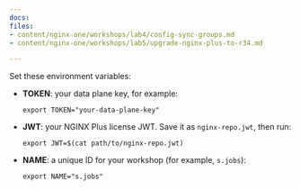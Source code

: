 ```yaml
---
docs:
files:
- content/nginx-one/workshops/lab4/config-sync-groups.md
- content/nginx-one/workshops/lab5/upgrade-nginx-plus-to-r34.md

---
```


Set these environment variables:

- **TOKEN**: your data plane key, for example:

   ```shell
   export TOKEN="your-data-plane-key"
   ```

- **JWT**: your NGINX Plus license JWT. Save it as `nginx-repo.jwt`, then run:

   ```shell
   export JWT=$(cat path/to/nginx-repo.jwt)
   ```

- **NAME**: a unique ID for your workshop (for example, `s.jobs`):

   ```shell
   export NAME="s.jobs"
   ```
